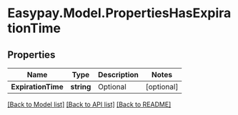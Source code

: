# Easypay.Model.PropertiesHasExpirationTime
## Properties

Name | Type | Description | Notes
------------ | ------------- | ------------- | -------------
**ExpirationTime** | **string** | Optional | [optional] 

[[Back to Model list]](../README.md#documentation-for-models) [[Back to API list]](../README.md#documentation-for-api-endpoints) [[Back to README]](../README.md)

